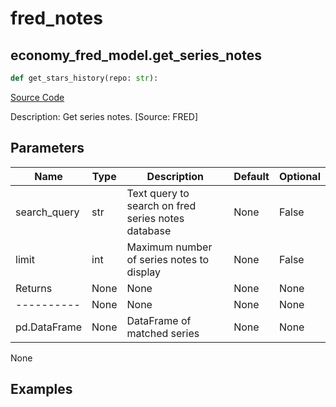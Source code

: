 # fred_notes

## economy_fred_model.get_series_notes

```python
def get_stars_history(repo: str):
```
[Source Code](https://github.com/OpenBB-finance/OpenBBTerminal/tree/main/openbb_terminal/decorators.py#L68)

Description: Get series notes. [Source: FRED]

## Parameters

| Name | Type | Description | Default | Optional |
| ---- | ---- | ----------- | ------- | -------- |
| search_query | str | Text query to search on fred series notes database | None | False |
| limit | int | Maximum number of series notes to display | None | False |
| Returns | None | None | None | None |
| ---------- | None | None | None | None |
| pd.DataFrame | None | DataFrame of matched series | None | None |

None

## Examples

